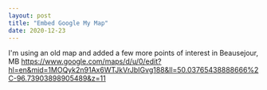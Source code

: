 ```yaml
---
layout: post
title: "Embed Google My Map"
date: 2020-12-23
---
```


I'm using an old map and added a few more points of interest in Beausejour, MB
https://www.google.com/maps/d/u/0/edit?hl=en&mid=1MOQyk2n91Ax6WTJkVrJbIGvg188&ll=50.03765438888666%2C-96.73903898905489&z=11
